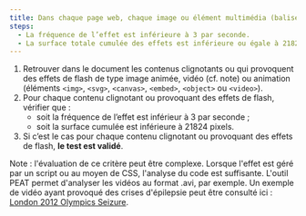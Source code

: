 ```yaml
---
title: Dans chaque page web, chaque image ou élément multimédia (balise `<video>`, balise `<img>`, balise `<svg>`, balise `<canvas>`, balise `<embed>` ou balise `<object>`) qui provoque un changement brusque de luminosité ou un effet de flash vérifie-t-il une de ces conditions ?
steps:
  - La fréquence de l’effet est inférieure à 3 par seconde.
  - La surface totale cumulée des effets est inférieure ou égale à 21824 pixels.
---
```


1. Retrouver dans le document les contenus clignotants ou qui provoquent des effets de flash de type image animée, vidéo (cf. note) ou animation (éléments `<img>`, `<svg>`, `<canvas>`, `<embed>`, `<object>` ou `<video>`).
2. Pour chaque contenu clignotant ou provoquant des effets de flash, vérifier que :
   - soit la fréquence de l’effet est inférieur à 3 par seconde ;
   - soit la surface cumulée est inférieure à 21824 pixels.
3. Si c’est le cas pour chaque contenu clignotant ou provoquant des effets de flash, **le test est validé**.

Note : l'évaluation de ce critère peut être complexe. Lorsque l'effet est géré par un script ou au moyen de CSS, l'analyse du code est suffisante. L'outil PEAT permet d'analyser les vidéos au format .avi, par exemple. Un exemple de vidéo ayant provoqué des crises d'épilepsie peut être consulté ici : <span lang="en">[London 2012 Olympics Seizure](https://www.youtube.com/watch?v=vs0hfhSje9M)</span>.
